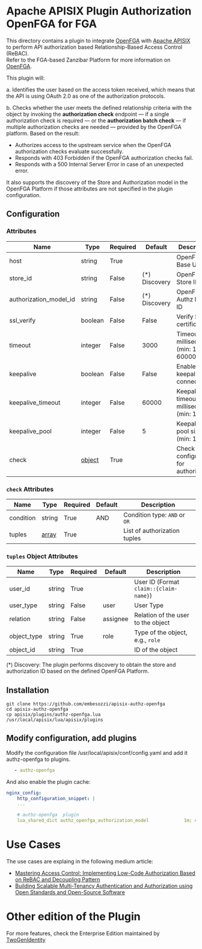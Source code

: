 # Apache APISIX Plugin Authorization OpenFGA for FGA

This directory contains a plugin to integrate [OpenFGA](https://openfga.dev/) with [Apache APISIX](https://apisix.apache.org/) to perform API authorization based Relationship-Based Access Control (ReBAC).   
Refer to the FGA-based Zanzibar Platform for more information on [OpenFGA](https://openfga.dev/).

This plugin will:

a. Identifies the user based on the access token received, which means that the API is using OAuth 2.0 as one of the authorization protocols.

b. Checks whether the user meets the defined relationship criteria with the object by invoking the **authorization check** endpoint — if a single authorization check is required — or the **authorization batch check** — if multiple authorization checks are needed — provided by the OpenFGA platform.
Based on the result:
- Authorizes access to the upstream service when the OpenFGA authorization checks evaluate successfully.
- Responds with 403 Forbidden if the OpenFGA authorization checks fail.
- Responds with a 500 Internal Server Error in case of an unexpected error.

It also supports the discovery of the Store and Authorization model in the OpenFGA Platform if those attributes are not specified in the plugin configuration.

## Configuration

### Attributes

| Name                      | Type     | Required | Default            | Description                                    |
|---------------------------|----------|----------|-------------------|------------------------------------------------|
| host                      | string   | True     |                   | OpenFGA Base URL                               |
| store_id                  | string   | False    | (*) Discovery     | OpenFGA Store ID                               |
| authorization_model_id    | string   | False    | (*) Discovery     | OpenFGA Authz Model ID                         |
| ssl_verify                | boolean  | False    | False             | Verify SSL certificate                         |
| timeout                   | integer  | False    | 3000              | Timeout in milliseconds (min: 1, max: 60000)  |
| keepalive                 | boolean  | False    | False             | Enable keepalive for connections               |
| keepalive_timeout         | integer  | False    | 60000             | Keepalive timeout in milliseconds (min: 1000) |
| keepalive_pool            | integer  | False    | 5                 | Keepalive pool size (min: 1)                   |
| check                     | [object](#check-attributes)   | True     |                   | Check configuration for authorization          |

### `check` Attributes

| Name          | Type          | Required | Default | Description                                              |
|---------------|---------------|----------|---------|----------------------------------------------------------|
| condition     | string        | True     | AND     | Condition type: `AND` or `OR`                           |
| tuples        | [array](#tuples-object-attributes)         | True     |         | List of authorization tuples                            |

### `tuples` Object Attributes

| Name         | Type     | Required | Default   | Description                                     |
|--------------|----------|----------|-----------|-------------------------------------------------|
| user_id      | string   | True     |           | User ID (Format `claim::{claim-name}`)          |
| user_type    | string   | False    | user      | User Type                                       |
| relation     | string   | False    | assignee  | Relation of the user to the object              |
| object_type  | string   | True     | role      | Type of the object, e.g., `role`                |
| object_id    | string   | True     |           | ID of the object                                |

(*) Discovery: The plugin performs discovery to obtain the store and authorization ID based on the defined OpenFGA Platform.

## Installation
```
git clone https://github.com/embesozzi/apisix-authz-openfga
cd apisix-authz-openfga
cp apisix/plugins/authz-openfga.lua /usr/local/apisix/lua/apisix/plugins
```

## Modify configuration, add plugins
Modify the configuration file /usr/local/apisix/conf/config.yaml and add it authz-openfga to plugins.

```yaml
   - authz-openfga
```

And also enable the plugin cache:

```yaml
nginx_config:
    http_configuration_snippet: |
    ...

    # authz-openfga  plugin
    lua_shared_dict authz_openfga_authorization_model             1m; # cache for discovery metadata documents
```

# Use Cases
The use cases are explaing in the following medium article:

- [Mastering Access Control: Implementing Low-Code Authorization Based on ReBAC and Decoupling Pattern](https://embesozzi.medium.com/mastering-access-control-implementing-low-code-authorization-based-on-rebac-and-decoupling-pattern-f6f54f70115e)
- [Building Scalable Multi-Tenancy Authentication and Authorization using Open Standards and Open-Source Software](https://medium.com/@embesozzi/building-scalable-multi-tenancy-authentication-and-authorization-using-open-standards-and-7341fcd87b64)


# Other edition of the Plugin
For more features, check the Enterprise Edition maintained by [TwoGenIdentity](https://twogenidentity.com)
